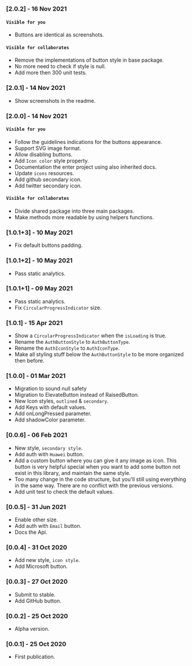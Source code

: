 ### [2.0.2] - 16 Nov 2021
#### `Visible for you`
- Buttons are identical as screenshots.
#### `Visible for collaborates`
- Remove the implementations of button style in base package.
- No more need to check if style is null.
- Add more then 300 unit tests.
### [2.0.1] - 14 Nov 2021
- Show screenshots in the readme.
### [2.0.0] - 14 Nov 2021
#### `Visible for you`
- Follow the guidelines indications for the buttons appearance.
- Support SVG image format.
- Allow disabling buttons.
- Add `Icon color` style property.
- Documentation the enter project using also inherited docs.
- Update `icons` resources.
- Add github secondary icon.
- Add twitter secondary icon.
#### `Visible for collaborates`
- Divide shared package into three main packages.
- Make methods more readable by using helpers functions.
### [1.0.1+3] - 10 May 2021
- Fix default buttons padding.
### [1.0.1+2] - 10 May 2021
- Pass static analytics.
### [1.0.1+1] - 09 May 2021
- Pass static analytics.
- Fix `CircularProgressIndicator` size.
### [1.0.1] - 15 Apr 2021
- Show a `CircularProgressIndicator` when the `isLoading` is true.
- Rename the `AuthButtonStyle` to `AuthButtonType`.
- Rename the `AuthIconStyle` to `AuthIconType`.
- Make all styling stuff below the `AuthButtonStyle` to be more organized then before.
### [1.0.0] - 01 Mar 2021
- Migration to sound null safety
- Migration to ElevateButton instead of RaisedButton.
- New Icon styles, `outlined` & `secondary`.
- Add Keys with default values.
- Add onLongPressed parameter.
- Add shadowColor parameter.
### [0.0.6] - 06 Feb 2021
- New style, `secondary style`.
- Add auth with `Huawei` button.
- Add a custom button where you can give it any image as icon. This button is very helpful special when you want to add some button not exist in this library, and maintain the same style.
- Too many change in the code structure, but you'll still using everything in the same way. There are no conflict with the previous versions.
- Add unit test to check the default values.
### [0.0.5] - 31 Jun 2021
- Enable other size.
- Add auth with `Email` button.
- Docs the Api.
### [0.0.4] - 31 Oct 2020
- Add new style, `icon style`.
- Add Microsoft button.
### [0.0.3] - 27 Oct 2020
- Submit to stable.
- Add GitHub button.
### [0.0.2] - 25 Oct 2020 
- Alpha version.
### [0.0.1] - 25 Oct 2020
- First publication.
